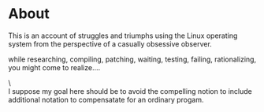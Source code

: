 # About

This is an account of struggles and triumphs using the Linux operating system from the perspective of a casually obsessive observer.





while researching, compiling, patching, waiting, testing, failing, rationalizing, you might come to realize....











\\\
I suppose my goal here should be to avoid the compelling notion to include additional notation to compensatate for an ordinary progam.
